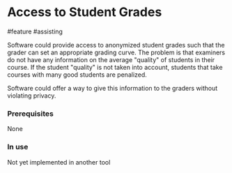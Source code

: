 # Access to Student Grades
#feature #assisting 

Software could provide access to anonymized student grades such that the grader can set an appropriate grading curve. The problem is that examiners do not have any information on the average "quality" of students in their course. If the student "quality" is not taken into account, students that take courses with many good students are penalized. 

Software could offer a way to give this information to the graders without violating privacy.

### Prerequisites
None

### In use 
Not yet implemented in another tool

